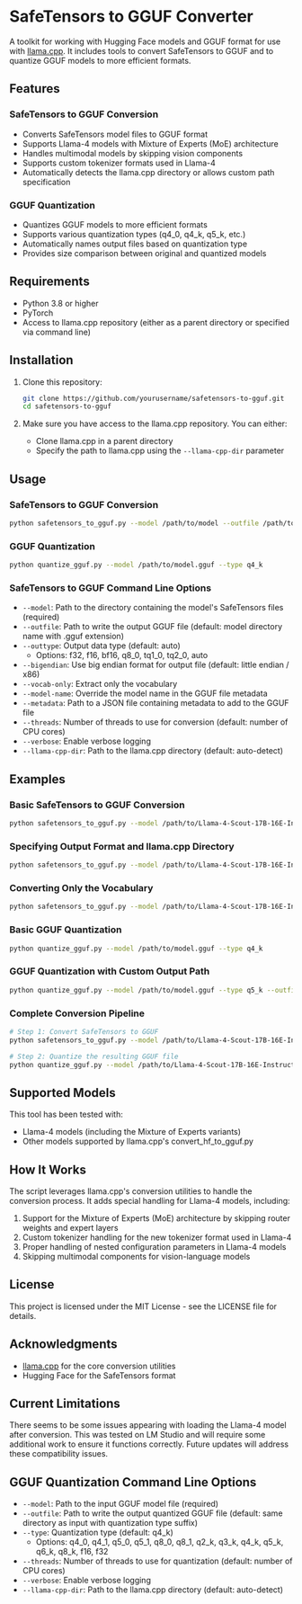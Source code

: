 # SafeTensors to GGUF Converter

A toolkit for working with Hugging Face models and GGUF format for use with [llama.cpp](https://github.com/ggerganov/llama.cpp). It includes tools to convert SafeTensors to GGUF and to quantize GGUF models to more efficient formats.

## Features

### SafeTensors to GGUF Conversion
- Converts SafeTensors model files to GGUF format
- Supports Llama-4 models with Mixture of Experts (MoE) architecture
- Handles multimodal models by skipping vision components
- Supports custom tokenizer formats used in Llama-4
- Automatically detects the llama.cpp directory or allows custom path specification

### GGUF Quantization
- Quantizes GGUF models to more efficient formats
- Supports various quantization types (q4_0, q4_k, q5_k, etc.)
- Automatically names output files based on quantization type
- Provides size comparison between original and quantized models

## Requirements

- Python 3.8 or higher
- PyTorch
- Access to llama.cpp repository (either as a parent directory or specified via command line)

## Installation

1. Clone this repository:
   ```bash
   git clone https://github.com/yourusername/safetensors-to-gguf.git
   cd safetensors-to-gguf
   ```

2. Make sure you have access to the llama.cpp repository. You can either:
   - Clone llama.cpp in a parent directory
   - Specify the path to llama.cpp using the `--llama-cpp-dir` parameter

## Usage

### SafeTensors to GGUF Conversion

```bash
python safetensors_to_gguf.py --model /path/to/model --outfile /path/to/output.gguf
```

### GGUF Quantization

```bash
python quantize_gguf.py --model /path/to/model.gguf --type q4_k
```

### SafeTensors to GGUF Command Line Options

- `--model`: Path to the directory containing the model's SafeTensors files (required)
- `--outfile`: Path to write the output GGUF file (default: model directory name with .gguf extension)
- `--outtype`: Output data type (default: auto)
  - Options: f32, f16, bf16, q8_0, tq1_0, tq2_0, auto
- `--bigendian`: Use big endian format for output file (default: little endian / x86)
- `--vocab-only`: Extract only the vocabulary
- `--model-name`: Override the model name in the GGUF file metadata
- `--metadata`: Path to a JSON file containing metadata to add to the GGUF file
- `--threads`: Number of threads to use for conversion (default: number of CPU cores)
- `--verbose`: Enable verbose logging
- `--llama-cpp-dir`: Path to the llama.cpp directory (default: auto-detect)

## Examples

### Basic SafeTensors to GGUF Conversion

```bash
python safetensors_to_gguf.py --model /path/to/Llama-4-Scout-17B-16E-Instruct
```

### Specifying Output Format and llama.cpp Directory

```bash
python safetensors_to_gguf.py --model /path/to/Llama-4-Scout-17B-16E-Instruct --outtype f16 --llama-cpp-dir /path/to/llama.cpp
```

### Converting Only the Vocabulary

```bash
python safetensors_to_gguf.py --model /path/to/Llama-4-Scout-17B-16E-Instruct --vocab-only
```

### Basic GGUF Quantization

```bash
python quantize_gguf.py --model /path/to/model.gguf --type q4_k
```

### GGUF Quantization with Custom Output Path

```bash
python quantize_gguf.py --model /path/to/model.gguf --type q5_k --outfile /path/to/output-q5k.gguf
```

### Complete Conversion Pipeline

```bash
# Step 1: Convert SafeTensors to GGUF
python safetensors_to_gguf.py --model /path/to/Llama-4-Scout-17B-16E-Instruct

# Step 2: Quantize the resulting GGUF file
python quantize_gguf.py --model /path/to/Llama-4-Scout-17B-16E-Instruct.gguf --type q4_k
```

## Supported Models

This tool has been tested with:
- Llama-4 models (including the Mixture of Experts variants)
- Other models supported by llama.cpp's convert_hf_to_gguf.py

## How It Works

The script leverages llama.cpp's conversion utilities to handle the conversion process. It adds special handling for Llama-4 models, including:

1. Support for the Mixture of Experts (MoE) architecture by skipping router weights and expert layers
2. Custom tokenizer handling for the new tokenizer format used in Llama-4
3. Proper handling of nested configuration parameters in Llama-4 models
4. Skipping multimodal components for vision-language models

## License

This project is licensed under the MIT License - see the LICENSE file for details.

## Acknowledgments

- [llama.cpp](https://github.com/ggerganov/llama.cpp) for the core conversion utilities
- Hugging Face for the SafeTensors format

## Current Limitations

There seems to be some issues appearing with loading the Llama-4 model after conversion. This was tested on LM Studio and will require some additional work to ensure it functions correctly. Future updates will address these compatibility issues.

## GGUF Quantization Command Line Options

- `--model`: Path to the input GGUF model file (required)
- `--outfile`: Path to write the output quantized GGUF file (default: same directory as input with quantization type suffix)
- `--type`: Quantization type (default: q4_k)
  - Options: q4_0, q4_1, q5_0, q5_1, q8_0, q8_1, q2_k, q3_k, q4_k, q5_k, q6_k, q8_k, f16, f32
- `--threads`: Number of threads to use for quantization (default: number of CPU cores)
- `--verbose`: Enable verbose logging
- `--llama-cpp-dir`: Path to the llama.cpp directory (default: auto-detect)